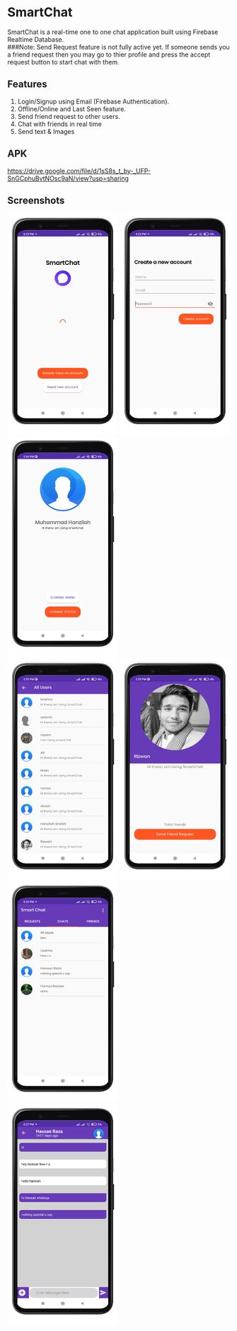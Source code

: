# SmartChat
SmartChat is a real-time one to one chat application built using Firebase Realtime Database.
<br>
###Note: Send Request feature is not fully active yet. If someone sends you a friend request then you may go to thier profile and press the accept request button to start chat with them.

## Features
1. Login/Signup using Email (Firebase Authentication).
2. Offline/Online and Last Seen feature.
3. Send friend request to other users.
4. Chat with friends in real time
5. Send text & Images

## APK
https://drive.google.com/file/d/1sS8s_t_by-_UFP-SnGCphuBvtNOsc9aN/view?usp=sharing

## Screenshots
<img src="images/Splash2.png" width=250 height=500> <img src="images/Create Account.png" width=250 height=500> <img src="images/Profile.png" width=250 height=500>
<br>
<img src="images/All Users.png" width=250 height=500> <img src="images/Send Request.png" width=250 height=500> <img src="images/Chats Users.png" width=250 height=500>
<br>
<img src="images/Chat .png" width=250 height=500>

